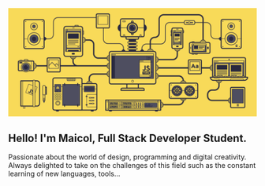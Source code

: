   <img src="https://raw.githubusercontent.com/hebertdev/hebertdev/master/img/javascript.gif">
    <h2>
        Hello! I'm Maicol, Full Stack Developer Student.
    </h2>
    Passionate about the world of design, programming
     and digital creativity.
     Always delighted to take on the challenges of this field such as the constant learning of new languages, tools...
     <div style="display: flex; align-items: center;">
    <img src="http://www.cursosgis.com/wp-content/uploads/2017/06/lenguajes_1.png"  style="width:200px ; " alt="">
    <img src="https://encrypted-tbn0.gstatic.com/images?q=tbn:ANd9GcQPWaFka1Vh1VLB0VpnDhnNJPzgyUBgq24frTl4T1oJv8fsCBjCndFdVdiwGfa7et8wKiQ&usqp=CAU"  style="width:60px; margin-bottom:9px;"  alt="">
    <img src="https://getbootstrap.com/docs/5.0/assets/brand/bootstrap-logo.svg" alt=""  style="width:80px ; margin-bottom: 15px;" >
    <img src="https://upload.wikimedia.org/wikipedia/commons/thumb/3/33/Figma-logo.svg/1667px-Figma-logo.svg.png" alt=""  style="width:43px ; margin-bottom: 15px;" >
  </div>

<!--
**Maikol2503/maikol2503** is a ✨ _special_ ✨ repository because its `README.md` (this file) appears on your GitHub profile.

Here are some ideas to get you started:

- 🔭 I’m currently working on ...
- 🌱 I’m currently learning ...
- 👯 I’m looking to collaborate on ...
- 🤔 I’m looking for help with ...
- 💬 Ask me about ...
- 📫 How to reach me: ...
- 😄 Pronouns: ...
- ⚡ Fun fact: ...
-->

